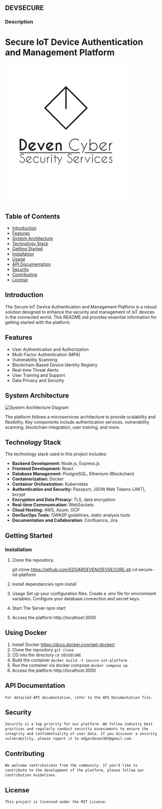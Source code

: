 ## DEVSECURE
### Description
# Secure IoT Device Authentication and Management Platform

![Platform Logo](logo.jpg)

## Table of Contents
- [Introduction](#introduction)
- [Features](#features)
- [System Architecture](#system-architecture)
- [Technology Stack](#technology-stack)
- [Getting Started](#getting-started)
- [Installation](#installation)
- [Usage](#usage)
- [API Documentation](#api-documentation)
- [Security](#security)
- [Contributing](#contributing)
- [License](#license)

## Introduction

The Secure IoT Device Authentication and Management Platform is a robust solution designed to enhance the security and management of IoT devices in the connected world. This README.md provides essential information for getting started with the platform.

## Features

- User Authentication and Authorization
- Multi-Factor Authentication (MFA)
- Vulnerability Scanning
- Blockchain-Based Device Identity Registry
- Real-time Threat Alerts
- User Training and Support
- Data Privacy and Security

## System Architecture

![System Architecture Diagram](/path/to/architecture.png)

The platform follows a microservices architecture to provide scalability and flexibility. Key components include authentication services, vulnerability scanning, blockchain integration, user training, and more.

## Technology Stack

The technology stack used in this project includes:

- **Backend Development:** Node.js, Express.js
- **Frontend Development:** React
- **Database Management:** PostgreSQL, Ethereum (Blockchain)
- **Containerization:** Docker
- **Container Orchestration:** Kubernetes
- **Authentication and Security:** Passport, JSON Web Tokens (JWT), bcrypt
- **Encryption and Data Privacy:** TLS, data encryption
- **Real-time Communication:** WebSockets
- **Cloud Hosting:** AWS, Azure, GCP
- **DevSecOps Tools:** OWASP guidelines, static analysis tools
- **Documentation and Collaboration:** Confluence, Jira

## Getting Started

### Installation

1. Clone the repository.
   
   git clone https://github.com/EDGARDEVEN/DEVSECURE.git
   cd secure-iot-platform

2. Install dependancies
    npm install

3. Usage
    Set up your configuration files.
    Create a .env file for environment variables.
    Configure your database connection and secret keys.

4. Start The Server
    npm start

5. Access the platform
    http://localhost:3000

## Using Docker
1. Install Docker
    https://docs.docker.com/get-docker/
2. Clone the repository
   ```git clone``` 
3. CD into the directory
    ``` cd DEVSECURE ```
4. Build the container
   ```docker build -t secure-iot-platform . ```
5. Run the container via docker compose
    ```docker compose up```
6. Access the platform
    http://localhost:3000

## API Documentation
    For detailed API documentation, refer to the API Documentation file.

## Security
    Security is a top priority for our platform. We follow industry best practices and regularly conduct security assessments to ensure the integrity and confidentiality of user data. If you discover a security vulnerability, please report it to edgardeven303@gmail.com.

## Contributing
    We welcome contributions from the community. If you'd like to contribute to the development of the platform, please follow our Contribution Guidelines.

## License
    This project is licensed under the MIT License.

